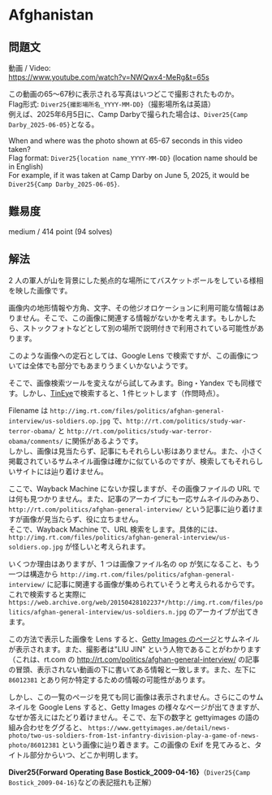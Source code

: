 # Afghanistan

## 問題文

動画 / Video:  
https://www.youtube.com/watch?v=NWQwx4-MeRg&t=65s

この動画の65～67秒に表示される写真はいつどこで撮影されたものか。  
Flag形式: `Diver25{撮影場所名_YYYY-MM-DD}`（撮影場所名は英語）  
例えば、2025年6月5日に、Camp Darbyで撮られた場合は、`Diver25{Camp Darby_2025-06-05}`となる。

When and where was the photo shown at 65-67 seconds in this video taken?  
Flag format: `Diver25{location name_YYYY-MM-DD}` (location name should be in English)  
For example, if it was taken at Camp Darby on June 5, 2025, it would be `Diver25{Camp Darby_2025-06-05}`.

## 難易度

medium / 414 point (94 solves)

## 解法

2 人の軍人が山を背景にした拠点的な場所にてバスケットボールをしている様相を映した画像です。

画像内の地形情報や方角、文字、その他ジオロケーションに利用可能な情報はありません。そこで、この画像に関連する情報がないかを考えます。もしかしたら、ストックフォトなどとして別の場所で説明付きで利用されている可能性があります。

このような画像への定石としては、Google Lens で検索ですが、この画像については全体でも部分でもあまりうまくいかないようです。

そこで、画像検索ツールを変えながら試してみます。Bing・Yandex でも同様です。しかし、[TinEye](https://tineye.com/)で検索すると、1 件ヒットします（作問時点）。

Filename は `http://img.rt.com/files/politics/afghan-general-interview/us-soldiers.op.jpg` で、`http://rt.com/politics/study-war-terror-obama/` と `http://rt.com/politics/study-war-terror-obama/comments/` に関係があるようです。  
しかし、画像は見当たらず、記事にもそれらしい影はありません。また、小さく掲載されているサムネイル画像は確かに似ているのですが、検索してもそれらしいサイトには辿り着けません。

ここで、Wayback Machine にないか探しますが、その画像ファイルの URL では何も見つかりません。また、記事のアーカイブにも一応サムネイルのみあり、`http://rt.com/politics/afghan-general-interview/` という記事に辿り着けますが画像が見当たらず、役に立ちません。  
そこで、Wayback Machine で、URL 検索をします。具体的には、`http://img.rt.com/files/politics/afghan-general-interview/us-soldiers.op.jpg` が怪しいと考えられます。

いくつか理由はありますが、1 つは画像ファイル名の op が気になること、もう一つは構造から `http://img.rt.com/files/politics/afghan-general-interview/` に記事に関連する画像が集められていそうと考えられるからです。これで検索すると実際に `https://web.archive.org/web/20150428102237*/http://img.rt.com/files/politics/afghan-general-interview/us-soldiers.n.jpg` のアーカイブが出てきます。

この方法で表示した画像を Lens すると、[Getty Images のページ](https://www.gettyimages.com/photos/naray-afghanistan)とサムネイルが表示されます。また、撮影者は"LIU JIN" という人物であることがわかります（これは、rt.com の http://rt.com/politics/afghan-general-interview/ の記事の冒頭、表示されない動画の下に書いてある情報と一致します。また、左下に `86012381` とあり何か特定するための情報の可能性があります。

しかし、この一覧のぺージを見ても同じ画像は表示されません。さらにこのサムネイルを Google Lens すると、Getty Images の様々なページが出てきますが、なぜか答えにはたどり着けません。そこで、左下の数字と gettyimages の語の組み合わせをググると、 `https://www.gettyimages.ae/detail/news-photo/two-us-soldiers-from-1st-infantry-division-play-a-game-of-news-photo/86012381` という画像に辿り着きます。この画像の Exif を見てみると、タイトル部分からいつ、どこか判明します。

**Diver25{Forward Operating Base Bostick_2009-04-16}**（`Diver25{Camp Bostick_2009-04-16}`などの表記揺れも正解）
